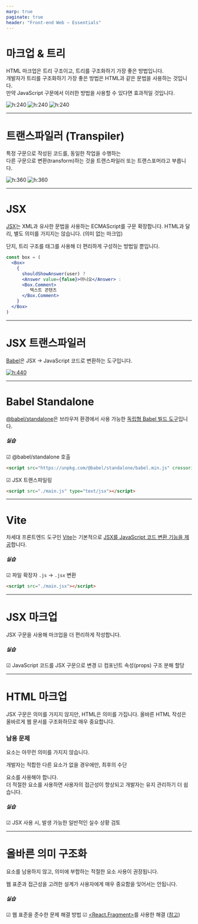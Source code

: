 ```yaml
---
marp: true
paginate: true
header: "Front-end Web − Essentials"
---
```


# 마크업 & 트리

HTML 마크업은 트리 구조이고, 트리를 구조화하기 가장 좋은 방법입니다.  
개발자가 트리를 구조화하기 가장 좋은 방법은 HTML과 같은 문법을 사용하는 것입니다.  
만약 JavaScript 구문에서 이러한 방법을 사용할 수 있다면 효과적일 것입니다.

![h:240](./.slides/assets/html-tree.png) ![h:240](./.slides/assets/dom-tree.png) ![h:240](./.slides/assets/tree-structure.png)

---

# 트랜스파일러 (Transpiler)

특정 구문으로 작성된 코드를, 동일한 작업을 수행하는  
다른 구문으로 변환(transform)하는 것을 트랜스파일러 또는 트랜스포머라고 부릅니다.

![h:360](./.slides/assets/jsx-code.png) ![h:360](./.slides/assets/react-code.png)

---

# JSX

[JSX](https://facebook.github.io/jsx/)는 XML과 유사한 문법을 사용하는 ECMAScript를 구문 확장합니다.
HTML과 달리, 별도 의미를 가지지는 않습니다. (의미 없는 마크업)

단지, 트리 구조를 태그를 사용해 더 편리하게 구성하는 방법일 뿐입니다.

```jsx
const box = (
  <Box>
    {
      shouldShowAnswer(user) ?
      <Answer value={false}>아니오</Answer> :
      <Box.Comment>
         텍스트 콘텐츠
      </Box.Comment>
    }
  </Box>
)
```

---

# JSX 트랜스파일러

[Babel](https://babeljs.io)은 JSX → JavaScript 코드로 변환하는 도구입니다.

[![h:440](./.slides/assets/babel.png)](https://bit.ly/45xbTUz)

---

# Babel Standalone

[@babel/standalone](https://babeljs.io/docs/babel-standalone)은 브라우저 환경에서 사용 가능한 [독립형 Babel 빌드 도구](https://unpkg.com/@babel/standalone/babel.min.js)입니다.

##### 실습

☑ @babel/standalone 호출

```html
<script src="https://unpkg.com/@babel/standalone/babel.min.js" crossorigin></script>
```

☑ JSX 트랜스파일링

```html
<script src="./main.js" type="text/jsx"></script>
```

---

# Vite

차세대 프론트엔드 도구인 [Vite](https://ko.vitejs.dev)는 기본적으로 [JSX를 JavaScript 코드 변환 기능을 제공](https://ko.vitejs.dev/guide/features.html#jsx)합니다.

##### 실습

☑ 파일 확장자 `.js` → `.jsx` 변환

```html
<script src="./main.jsx"></script>
```

---

# JSX 마크업

JSX 구문을 사용해 마크업을 더 편리하게 작성합니다.

##### 실습

☑ JavaScript 코드를 JSX 구문으로 변경
☑ 컴포넌트 속성(props) 구조 분해 할당

---

# HTML 마크업

JSX 구문은 의미를 가지지 않지만, HTML은 의미를 가집니다.
올바른 HTML 작성은 올바르게 웹 문서를 구조화하므로 매우 중요합니다.

### <div> 남용 문제

<div> 요소는 아무런 의미를 가지지 않습니다.

개발자는 적합한 다른 요소가 없을 경우에만, 최후의 수단 <div> 요소를 사용해야 합니다.  
더 적절한 요소를 사용하면 사용자의 접근성이 향상되고 개발자는 유지 관리하기 더 쉽습니다.

##### 실습

☑ JSX 사용 시, 발생 가능한 일반적인 실수 상황 검토

---

# 올바른 의미 구조화

<div> 요소를 남용하지 않고, 의미에 부합하는 적절한 요소 사용이 권장됩니다.  

웹 표준과 접근성을 고려한 설계가 사용자에게 매우 중요함을 잊어서는 안됩니다.

##### 실습

☑ 웹 표준을 준수한 문제 해결 방법
☑ [<React.Fragment>](https://facebook.github.io/jsx/#prod-JSXFragment)를 사용한 해결 ([참고](https://ko.react.dev/reference/react/Fragment))